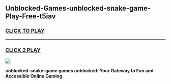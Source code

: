 
## Unblocked-Games-unblocked-snake-game-Play-Free-t5iav
<h3>
<a href="https://premium76.site?title=unblocked-snake-game&ref=18A1">CLICK TO PLAY</a></h3>
<hr>

<h3>
<a href="https://premium76.site?title=unblocked-snake-game&ref=18A1">CLICK 2 PLAY</a>
  
</h3>

<a href="https://premium76.site?title=unblocked-snake-game&ref=18A1"><img src="https://clearcache.store/games.png"></a>


**unblocked-snake-game games unblocked: Your Gateway to Fun and Accessible Online Gaming**
